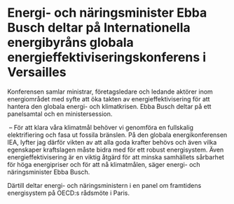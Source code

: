 # Energi- och näringsminister Ebba Busch deltar på Internationella energibyråns globala energieffektiviseringskonferens i Versailles

Konferensen samlar ministrar, företagsledare och ledande aktörer inom energiområdet med syfte att öka takten av energieffektivisering för att hantera den globala energi\- och klimatkrisen. Ebba Busch deltar på ett panelsamtal och en ministersession.

 – För att klara våra klimatmål behöver vi genomföra en fullskalig elektrifiering och fasa ut fossila bränslen. På den globala energikonferensen IEA, lyfter jag därför vikten av att alla goda krafter behövs och även vilka egenskaper kraftslagen måste bidra med för ett robust energisystem. Även energieffektivisering är en viktig åtgärd för att minska samhällets sårbarhet för höga energipriser och för att nå klimatmålen, säger energi\- och näringsminister Ebba Busch.

Därtill deltar energi\- och näringsministern i en panel om framtidens energisystem på OECD:s rådsmöte i Paris.
